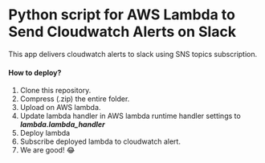 # Python script for AWS Lambda to Send Cloudwatch Alerts on Slack

This app delivers cloudwatch alerts to slack using SNS topics subscription.

#### How to deploy?

1. Clone this repository.
2. Compress (.zip) the entire folder.
3. Upload on AWS lambda.
4. Update lambda handler in AWS lambda runtime handler settings to ***lambda.lambda_handler***
5. Deploy lambda
6. Subscribe deployed lambda to cloudwatch alert.
7. We are good! :joy: